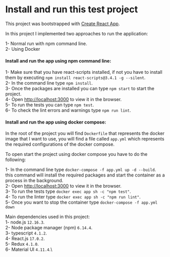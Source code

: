 # Install and run this test project

This project was bootstrapped with [Create React App](https://github.com/facebook/create-react-app).

In this project I implemented two approaches to run the application:

1- Normal run with npm command line.\
2- Using Docker 

#### Install and run the app using npm command line:
1- Make sure that you have react-scripts installed, if not you have to install them by executing `npm install react-scripts@3.4.1 -g --silent`.\
2- In the command line type `npm install`.\
3- Once the packages are installed you can type `npm start` to start the project.\
4- Open [http://localhost:3000](http://localhost:3000) to view it in the browser.\
5- To run the tests you can type `npm test`.\
6- To check the lint errors and warnings type `npm run lint`.

#### Install and run the app using docker compose:
In the root of the project you will find `Dockerfile` that represents the docker image that I want to use, you will find a file called `app.yml` which represents the required configurations of the docker compose.

To open start the project using docker compose you have to do the following:

1- In the command line type `docker-compose -f app.yml up -d --build`.\
this command will install the required packages and start the container as a process in the background.\
2- Open [http://localhost:3000](http://localhost:3000) to view it in the browser.\
3- To run the tests type `docker exec app sh -c "npm test"`.\
4- To run the linter type `docker exec app sh -c "npm run lint"`.\
5- Once you want to stop the container type `docker-compose -f app.yml down`


Main dependencies used in this project:\
1- node.js `12.16.3`.\
2- Node package manager (npm) `6.14.4`.\
3- typescript `4.1.2`.\
4- React.js `17.0.2`.\
5- Redux `4.1.0`.\
6- Material UI `4.11.4`.\
